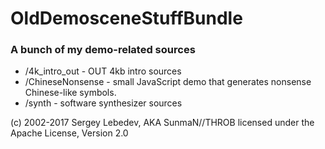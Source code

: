 # OldDemosceneStuffBundle #

### A bunch of my demo-related sources ###

* /4k_intro_out - OUT 4kb intro sources
* /ChineseNonsense - small JavaScript demo that generates nonsense Chinese-like symbols.
* /synth - software synthesizer sources

(c) 2002-2017 Sergey Lebedev, AKA SunmaN//THROB
licensed under the Apache License, Version 2.0
